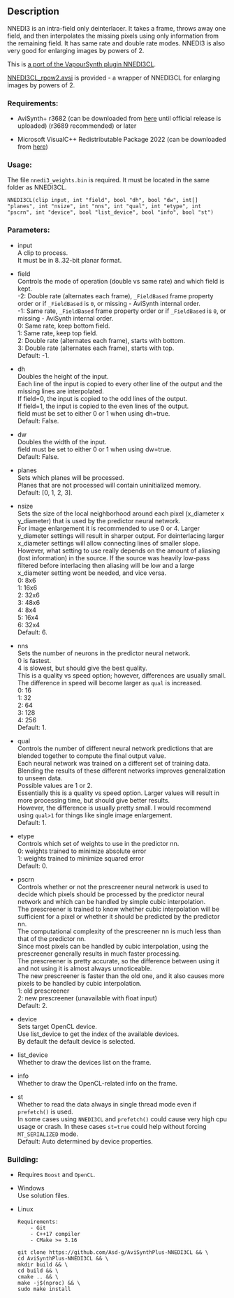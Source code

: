 ## Description

NNEDI3 is an intra-field only deinterlacer. It takes a frame, throws away one field, and then interpolates the missing pixels using only information from the remaining field. It has same rate and double rate modes. NNEDI3 is also very good for enlarging images by powers of 2.

This is [a port of the VapourSynth plugin NNEDI3CL](https://github.com/HomeOfVapourSynthEvolution/VapourSynth-NNEDI3CL).

[NNEDI3CL_rpow2.avsi](https://github.com/Asd-g/AviSynthPlus-NNEDI3CL/blob/main/NNEDI3CL_rpow2.avsi) is provided - a wrapper of NNEDI3CL for enlarging images by powers of 2.

### Requirements:

- AviSynth+ r3682 (can be downloaded from [here](https://gitlab.com/uvz/AviSynthPlus-Builds) until official release is uploaded) (r3689 recommended) or later

- Microsoft VisualC++ Redistributable Package 2022 (can be downloaded from [here](https://github.com/abbodi1406/vcredist/releases))

### Usage:

The file `nnedi3_weights.bin` is required. It must be located in the same folder as NNEDI3CL.

```
NNEDI3CL(clip input, int "field", bool "dh", bool "dw", int[] "planes", int "nsize", int "nns", int "qual", int "etype", int "pscrn", int "device", bool "list_device", bool "info", bool "st")
```

### Parameters:

- input\
    A clip to process.\
    It must be in 8..32-bit planar format.

- field\
    Controls the mode of operation (double vs same rate) and which field is kept.\
    -2: Double rate (alternates each frame), `_FieldBased` frame property order or if `_FieldBased` is `0`, or missing - AviSynth internal order.\
    -1: Same rate, `_FieldBased` frame property order or if `_FieldBased` is `0`, or missing - AviSynth internal order.\
    0: Same rate, keep bottom field.\
    1: Same rate, keep top field.\
    2: Double rate (alternates each frame), starts with bottom.\
    3: Double rate (alternates each frame), starts with top.\
    Default: -1.

- dh\
    Doubles the height of the input.\
    Each line of the input is copied to every other line of the output and the missing lines are interpolated.\
    If field=0, the input is copied to the odd lines of the output.\
    If field=1, the input is copied to the even lines of the output.\
    field must be set to either 0 or 1 when using dh=true.\
    Default: False.

- dw\
    Doubles the width of the input.\
    field must be set to either 0 or 1 when using dw=true.\
    Default: False.

- planes\
    Sets which planes will be processed.\
    Planes that are not processed will contain uninitialized memory.\
    Default: [0, 1, 2, 3].

- nsize\
    Sets the size of the local neighborhood around each pixel (x_diameter x y_diameter) that is used by the predictor neural network.\
    For image enlargement it is recommended to use 0 or 4. Larger y_diameter settings will result in sharper output. For deinterlacing larger x_diameter settings will allow connecting lines of smaller slope.\
    However, what setting to use really depends on the amount of aliasing (lost information) in the source. If the source was heavily low-pass filtered before interlacing then aliasing will be low and a large x_diameter setting wont be needed, and vice versa.\
    0: 8x6\
    1: 16x6\
    2: 32x6\
    3: 48x6\
    4: 8x4\
    5: 16x4\
    6: 32x4\
    Default: 6.

- nns\
    Sets the number of neurons in the predictor neural network.\
    0 is fastest.\
    4 is slowest, but should give the best quality.\
    This is a quality vs speed option; however, differences are usually small. The difference in speed will become larger as `qual` is increased.\
    0: 16\
    1: 32\
    2: 64\
    3: 128\
    4: 256\
    Default: 1.

- qual\
    Controls the number of different neural network predictions that are blended together to compute the final output value.\
    Each neural network was trained on a different set of training data.\
    Blending the results of these different networks improves generalization to unseen data.\
    Possible values are 1 or 2.\
    Essentially this is a quality vs speed option. Larger values will result in more processing time, but should give better results.\
    However, the difference is usually pretty small. I would recommend using `qual>1` for things like single image enlargement.\
    Default: 1.

- etype\
    Controls which set of weights to use in the predictor nn.\
    0: weights trained to minimize absolute error\
    1: weights trained to minimize squared error\
    Default: 0.

- pscrn\
    Controls whether or not the prescreener neural network is used to decide which pixels should be processed by the predictor neural network and which can be handled by simple cubic interpolation.\
    The prescreener is trained to know whether cubic interpolation will be sufficient for a pixel or whether it should be predicted by the predictor nn.\
    The computational complexity of the prescreener nn is much less than that of the predictor nn.\
    Since most pixels can be handled by cubic interpolation, using the prescreener generally results in much faster processing.\
    The prescreener is pretty accurate, so the difference between using it and not using it is almost always unnoticeable.\
    The new prescreener is faster than the old one, and it also causes more pixels to be handled by cubic interpolation.\
    1: old prescreener\
    2: new prescreener (unavailable with float input)\
    Default: 2.

- device\
    Sets target OpenCL device.\
    Use list_device to get the index of the available devices.\
    By default the default device is selected.

- list_device\
    Whether to draw the devices list on the frame.

- info\
    Whether to draw the OpenCL-related info on the frame.

- st\
    Whether to read the data always in single thread mode even if `prefetch()` is used.\
    In some cases using `NNEDI3CL` and `prefetch()` could cause very high cpu usage or crash. In these cases `st=true` could help without forcing `MT_SERIALIZED` mode.\
    Default: Auto determined by device properties.

### Building:

- Requires `Boost` and `OpenCL`.

- Windows\
    Use solution files.

- Linux
    ```
    Requirements:
        - Git
        - C++17 compiler
        - CMake >= 3.16
    ```
    ```
    git clone https://github.com/Asd-g/AviSynthPlus-NNEDI3CL && \
    cd AviSynthPlus-NNEDI3CL && \
    mkdir build && \
    cd build && \
    cmake .. && \
    make -j$(nproc) && \
    sudo make install
    ```

